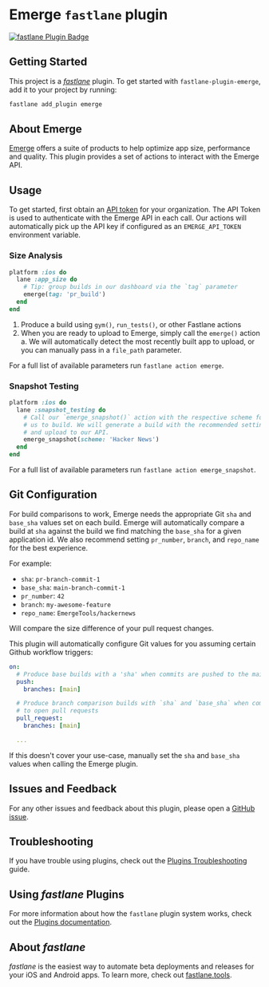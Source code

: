 # Emerge `fastlane` plugin

[![fastlane Plugin Badge](https://rawcdn.githack.com/fastlane/fastlane/master/fastlane/assets/plugin-badge.svg)](https://rubygems.org/gems/fastlane-plugin-emerge)

## Getting Started

This project is a [_fastlane_](https://github.com/fastlane/fastlane) plugin. To get started with `fastlane-plugin-emerge`, add it to your project by running:

```bash
fastlane add_plugin emerge
```

## About Emerge

[Emerge](https://emergetools.com) offers a suite of products to help optimize app size, performance and quality. This plugin provides a set of actions to interact with the Emerge API.

## Usage

To get started, first obtain an [API token](https://docs.emergetools.com/docs/uploading-basics#obtain-an-api-key) for your organization. The API Token is used to authenticate with the Emerge API in each call. Our actions will automatically pick up the API key if configured as an `EMERGE_API_TOKEN` environment variable.

### Size Analysis

```ruby
platform :ios do
  lane :app_size do
    # Tip: group builds in our dashboard via the `tag` parameter
    emerge(tag: 'pr_build')
  end
end
```

1. Produce a build using `gym()`, `run_tests()`, or other Fastlane actions
2. When you are ready to upload to Emerge, simply call the `emerge()` action
    a. We will automatically detect the most recently built app to upload, or you can manually pass in a `file_path` parameter.

For a full list of available parameters run `fastlane action emerge`.

### Snapshot Testing

```ruby
platform :ios do
  lane :snapshot_testing do
    # Call our `emerge_snapshot()` action with the respective scheme for
    # us to build. We will generate a build with the recommended settings
    # and upload to our API.
    emerge_snapshot(scheme: 'Hacker News')
  end
end
```

For a full list of available parameters run `fastlane action emerge_snapshot`.

## Git Configuration

For build comparisons to work, Emerge needs the appropriate Git `sha` and `base_sha` values set on each build. Emerge will automatically compare a build at `sha` against the build we find matching the `base_sha` for a given application id. We also recommend setting `pr_number`, `branch`, and `repo_name` for the best experience.

For example:

- `sha`: `pr-branch-commit-1`
- `base_sha`: `main-branch-commit-1`
- `pr_number`: `42`
- `branch`: `my-awesome-feature`
- `repo_name`: `EmergeTools/hackernews`

Will compare the size difference of your pull request changes.

This plugin will automatically configure Git values for you assuming certain Github workflow triggers:

```yaml
on:
  # Produce base builds with a 'sha' when commits are pushed to the main branch
  push:
    branches: [main]

  # Produce branch comparison builds with `sha` and `base_sha` when commits are pushed
  # to open pull requests
  pull_request:
    branches: [main]

  ...
```

If this doesn't cover your use-case, manually set the `sha` and `base_sha` values when calling the Emerge plugin.

## Issues and Feedback

For any other issues and feedback about this plugin, please open a [GitHub issue](https://github.com/EmergeTools/fastlane-plugin-emerge/issues).

## Troubleshooting

If you have trouble using plugins, check out the [Plugins Troubleshooting](https://docs.fastlane.tools/plugins/plugins-troubleshooting/) guide.

## Using _fastlane_ Plugins

For more information about how the `fastlane` plugin system works, check out the [Plugins documentation](https://docs.fastlane.tools/plugins/create-plugin/).

## About _fastlane_

_fastlane_ is the easiest way to automate beta deployments and releases for your iOS and Android apps. To learn more, check out [fastlane.tools](https://fastlane.tools).
